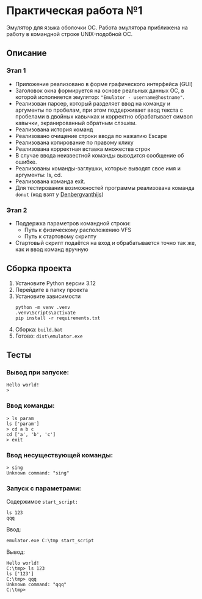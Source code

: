# Практическая работа №1

Эмулятор для языка оболочки ОС. Работа эмулятора приближена на работу в командной строке UNIX-подобной ОС.

## Описание

### Этап 1
* Приложение реализовано в форме графического интерфейса (GUI)
* Заголовок окна формируется на основе реальных данных ОС, в
которой исполняется эмулятор: `"Emulator - username@hostname"`.
* Реализован парсер, который разделяет ввод на команду и аргументы по пробелам, при этом поддерживает ввод текста с пробелами в двойных кавычках и корректно обрабатывает символ кавычки, экранированный обратным слэшем.
* Реализована история команд
* Реализовано очищение строки ввода по нажатию Escape
* Реализована копирование по правому клику
* Реализована корректная вставка множества строк
* В случае ввода неизвестной команды выводится сообщение об ошибке.
* Реализованы команды-заглушки, которые выводят свое имя и аргументы: ls,
cd.
* Реализована команда exit.
* Для тестирования возможностей программы реализована команда `donut` (код взят у [Denbergvanthijs](https://gist.github.com/Denbergvanthijs/7f6936ca90a683d37216fd80f5750e9c))

### Этап 2
* Поддержка параметров командной строки:
    * Путь к физическому расположению VFS
    * Путь к стартовому скрипту
* Стартовый скрипт подаётся на вход и обрабатывается точно так же, как и ввод команд вручную


## Сборка проекта
1. Установите Python версии 3.12
2. Перейдите в папку проекта
3. Установите зависимости
    ```
    python -m venv .venv
    .venv\Scripts\activate
    pip install -r requirements.txt
    ```
4. Сборка: `build.bat`
5. Готово: `dist\emulator.exe`


## Тесты

### Вывод при запуске:
```
Hello world!
>
```

### Ввод команды:
```
> ls param
ls ['param']
> cd a b c
cd ['a', 'b', 'c']
> exit
```

### Ввод несуществующей команды:
```
> sing
Unknown command: "sing"
```

### Запуск с параметрами:

Содержимое `start_script:`
```
ls 123
qqq
```
Ввод:
```
emulator.exe C:\tmp start_script
```
Вывод:
```
Hello world!
C:\tmp> ls 123
ls ['123']
C:\tmp> qqq
Unknown command: "qqq"
C:\tmp>
```